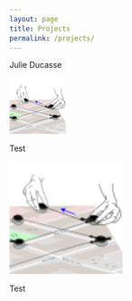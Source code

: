 ```yaml
---
layout: page
title: Projects
permalink: /projects/
---
```



Julie Ducasse

<img src="/assets/thumbnail.png">

Test

<img src="/assets/thumbnail.png" width="200"/>

Test
